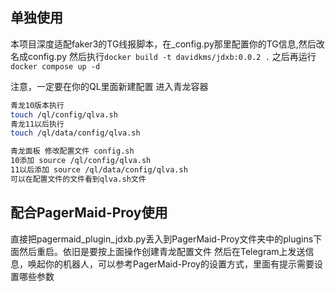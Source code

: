 ## 单独使用

本项目深度适配faker3的TG线报脚本，在_config.py那里配置你的TG信息,然后改名成config.py
然后执行`docker build -t davidkms/jdxb:0.0.2 .`
之后再运行`docker compose up -d`

注意，一定要在你的QL里面新建配置
进入青龙容器

```sh
青龙10版本执行
touch /ql/config/qlva.sh
青龙11以后执行
touch /ql/data/config/qlva.sh

青龙面板 修改配置文件 config.sh
10添加 source /ql/config/qlva.sh
11以后添加 source /ql/data/config/qlva.sh
可以在配置文件的文件看到qlva.sh文件
```

## 配合PagerMaid-Proy使用

直接把pagermaid_plugin_jdxb.py丢入到PagerMaid-Proy文件夹中的plugins下面然后重启。依旧是要按上面操作创建青龙配置文件
然后在Telegram上发送信息，唤起你的机器人，可以参考PagerMaid-Proy的设置方式，里面有提示需要设置哪些参数